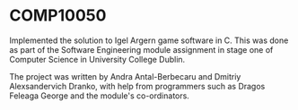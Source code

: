 # COMP10050

Implemented the solution to Igel Argern game software in C. This was done as part of the Software Engineering module assignment in stage one of Computer Science in University College Dublin.

The project was written by Andra Antal-Berbecaru and Dmitriy Alexsandervich Dranko, with help from programmers such as Dragos Feleaga George and the module's co-ordinators.
